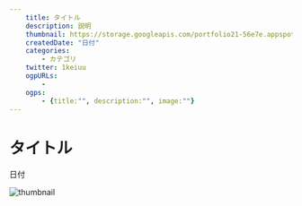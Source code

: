 ```yaml
---
    title: タイトル
    description: 説明
    thumbnail: https://storage.googleapis.com/portfolio21-56e7e.appspot.com/ogp/files/article-3.png?authuser=1
    createdDate: "日付"
    categories: 
        - カテゴリ
    twitter: 1keiuu
    ogpURLs: 
        - 
    ogps: 
        - {title:"", description:"", image:""}
---
```

# タイトル

<div class="info">
    <div class="info__inner">
        <div class="chip__group">
            <chip chip="カテゴリ"></chip>
        </div>            
        <div class="created-date">
            <Icon iconName="calendar"></Icon>
            <p>日付</p>
        </div>
    </div>
    <div class="reading-time --sp">
        <Icon  iconName="clock"></Icon>
        <p id="readingTimeSp"></p>
    </div>
</div>
<img src="https://storage.googleapis.com/portfolio21-56e7e.appspot.com/ogp/files/article-3.png?authuser=1" class="thumbnail" alt="thumbnail" >
